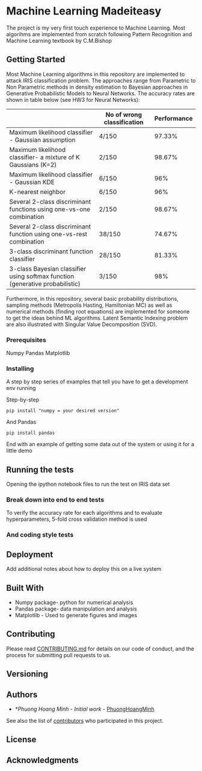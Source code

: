 # Machine Learning Madeiteasy

The project is my very first touch experience to Machine Learning. 
Most algorihms are implemented from scratch following Pattern Recognition and Machine Learning textbook by C.M.Bishop 

## Getting Started

Most Machine Learning algorithms in this repository are implemented to attack IRIS classification problem. 
The approaches range from Parametric to Non Parametric methods in density estimation to Bayesian approaches in Generative Probabilistic Models to Neural Networks.
The accuracy rates are shown in table below (see HW3 for Neural Networks):

|                                                                               | No of wrong classification | Performance |
|-------------------------------------------------------------------------------|----------------------------|-------------|
| Maximum likelihood classifier - Gaussian assumption                           | 4/150                      | 97.33%      |
| Maximum likelihood classifier- a mixture of K Gaussians (K=2)                 | 2/150                      | 98.67%      |
| Maximum likelihood classifier - Gaussian KDE                                  | 6/150                      | 96%         |
| K-nearest neighbor                                                            | 6/150                      | 96%         |
| Several 2-class discriminant functions using one-vs-one combination           | 2/150                      | 98.67%      |
| Several 2-class discriminant function using one-vs-rest combination           | 38/150                     | 74.67%      |
| 3-class discriminant function classifier                                      | 28/150                     | 81.33%      |
| 3-class Bayesian classifier using softmax function (generative probabilistic) | 3/150                      | 98%         |

Furthermore, in this repository, several basic probability distributions, sampling methods (Metropolis Hasting, Hamiltonian MC) as well as numerical methods (finding root equations) are implemented for someone to get the ideas behind ML algorithms. 
Latent Semantic Indexing problem are also illustrated with Singular Value Decomposition (SVD).

### Prerequisites

Numpy
Pandas
Matplotlib

### Installing

A step by step series of examples that tell you have to get a development env running

Step-by-step

```
pip install "numpy = your desired version"
```

And Pandas

```
pip install pandas
```

End with an example of getting some data out of the system or using it for a little demo

## Running the tests

Opening the ipython notebook files to run the test on IRIS data set

### Break down into end to end tests

To verify the accuracy rate for each algorithms and to evaluate hyperparameters, 5-fold cross validation method is used 

### And coding style tests

## Deployment

Add additional notes about how to deploy this on a live system

## Built With

* Numpy package- python for numerical analysis
* Pandas package- data manipulation and analysis
* Matplotlib - Used to generate figures and images

## Contributing

Please read [CONTRIBUTING.md]() for details on our code of conduct, and the process for submitting pull requests to us.

## Versioning


## Authors

* **Phuong Hoang Minh* - *Initial work* - [PhuongHoangMinh](https://github.com/PhuongHoangMinh)

See also the list of [contributors](https://github.com/your/project/contributors) who participated in this project.

## License


## Acknowledgments
